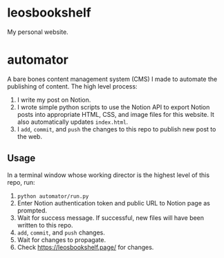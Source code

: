 # leosbookshelf
My personal website.

# automator
A bare bones content management system (CMS) I made to automate the publishing of content. The high level process:
1. I write my post on Notion.
2. I wrote simple python scripts to use the Notion API to export Notion posts into appropriate HTML, CSS, and image files for this website. It also automatically updates `index.html`.
3. I `add`, `commit`, and `push` the changes to this repo to publish new post to the web. 

## Usage
In a terminal window whose working director is the highest level of this repo, run:
1. `python automator/run.py`
2. Enter Notion authentication token and public URL to Notion page as prompted.
3. Wait for success message. If successful, new files will have been written to this repo. 
5. `add`, `commit`, and `push` changes. 
6. Wait for changes to propagate. 
7. Check https://leosbookshelf.page/ for changes.

